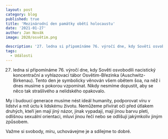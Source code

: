 ```yaml
---
layout: post
category: blog
published: true
title: 'Mezinárodní den památky obětí holocaustu'
date: '2021-01-27'
author: Jan Novák
image: 2020/osvětim.png

description: '27. ledna si připomínáme 76. výročí dne, kdy Sověti osvobodili nacistický koncentrační a vyhlazovací tábor Osvětim-Březinka (Auschwitz-Birkenau). Tento den je symbolicky věnován všem obětem šoa, na něž i dnes musíme s pokorou vzpomínat. Nikdy nesmíme dopustit, aby se něco tak strašlivého a nelidského opakovalo.'
tags:
  - Události
---
```

27. ledna si připomínáme 76. výročí dne, kdy Sověti osvobodili nacistický koncentrační a vyhlazovací tábor Osvětim-Březinka (Auschwitz-Birkenau). 
Tento den je symbolicky věnován všem obětem šoa, na něž i dnes musíme s pokorou vzpomínat. Nikdy nesmíme dopustit, aby se něco tak strašlivého a nelidského opakovalo. 

My i budoucí generace musíme nést ideál humanity, podporovat víru v lidství a mít úctu k lidskému životu. Nemůžeme přivírat oči před útlakem druhých, kteří jen mají jiný názor, jinak vypadají, 
mají jinou barvu pleti, odlišnou sexuální orientaci, mluví jinou řečí nebo se odlišují jakýmkoliv jiným způsobem. 

Važme si svobody, míru, uchovávejme je a sdílejme to dobré. 